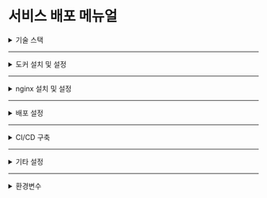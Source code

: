 # 서비스 배포 메뉴얼

<details>
<summary>기술 스택</summary>
<div markdown="1">       

#### 📌 프론트 엔드
- react 18.2.0
- nodejs 14.0.0
- npm 9.6.7
- redux 4.2.1
- recoil 0.7.7
- react-bootstrap 2.8.0

#### 📌 백엔드
- jdk 11.0.2
- gradle 8.1.1
- springboot 2.7.14
- mysql 8.0.33 

#### 📌 인프라
- docker 24.0.5
- docker-compose 2.1.0
- apt 2.0.9
- nginx 1.18.0
- jenkins lts

</div>
</details>

---

<details>
<summary>도커 설치 및 설정</summary>
<div markdown="1">       

### 1. 기존 도커 패키지 제거
```bash
sudo apt-get remove docker docker-engine docker.io containerd runc
```
기존에 설치한 도커 패키지가 있다면 삭제해주도록 한다.

### 2. 패키지 설치
```bash
sudo apt-get update
sudo apt-get install \
    apt-transport-https \
    ca-certificates \
    curl \
    gnupg \
    lsb-release
```

### 3. 도커 공식 GPG키 추가
```bash
curl -fsSL https://download.docker.com/linux/ubuntu/gpg | sudo gpg --dearmor -o /usr/share/keyrings/docker-archive-keyring.gpg
```

### 4. 도커 저장소 설정
```bash
echo \
  "deb [arch=$(dpkg --print-architecture) signed-by=/usr/share/keyrings/docker-archive-keyring.gpg] https://download.docker.com/linux/ubuntu \
  $(lsb_release -cs) stable" | sudo tee /etc/apt/sources.list.d/docker.list > /dev/null
```

### 5. 도커 패키지 설치
```bash
sudo apt-get update
sudo apt-get install docker-ce docker-ce-cli containerd.io
```

### 6. 도커 서비스 시작 및 자동 시작 설정
```bash
sudo systemctl start docker
sudo systemctl enable docker
```

### 7. 도커 버전 확인
```bash
sudo docker --version
```

---

### 1. Docker-compose 설치
```bash
sudo curl -L "https://github.com/docker/compose/releases/download/1.29.2/docker-compose-$(uname -s)-$(uname -m)" -o /usr/local/bin/docker-compose
```

### 2. 실행 권한 부여
```bash
sudo chmod +x /usr/local/bin/docker-compose
```
다운로드 받은 파일에 실행 권한을 부여한다. <br>
버전 확인은 도커와 동일함.

</div>
</details>

---

<details>
<summary>nginx 설치 및 설정</summary>
<div markdown="1">       

### 1. nginx 설치
```bash
sudo apt install nginx
```

### 2. nginx status 확인
```bash
 sudo systemctl status nginx
```
Active 상태가 running 이라면 실행 중인 상태이다.

### 3. nginx 실행 / 중단
```bash
sudo systemctl start nginx
sudo systemctl stop nginx
```

### 4. nginx 전역 설정 파일
```bash
sudo vi /etc/nginx/nginx.conf
```

#### 전역 설정 파일
![전역 설정 파일](/exec/images/nginx_conf.PNG)
- include를 통해 개별 설정 파일인 drgg.conf 파일 적용

#### 개별 설정 파일
```bash
vi /etc/nginx/sites-available/drgg.conf
```

![개별 설정 파일](/exec/images/drgg_conf.PNG)
- 리버스 프록싱 설정을 해준다.
- / 로 들어오는 요청은 3000번 포트를 사용중인 리액트
- /api 로 들어오는 요청은 8082 포트를 사용중인 스프링부트
- /ws역시 동일

#### 심볼릭 링크 생성
```bash
sudo ln -s /etc/nginx/sites-available/drgg.conf /etc/nginx/sites-enabled/
```

### 5. SSL 설정

#### let's encrypt 설치
```bash
sudo apt-get install letsencrypt
```

#### Certbot 설치
```bash
sudo apt-get install certbot python3-certbot-nginx
```

#### Certbot 동작
```bash
sudo certbot --nginx
```
- 이메일 입력
- 약관 동의 -y
- 이메일 발송 동의 -y / -n
- 도메인 입력

</div>
</details>

---

<details>
<summary>배포 설정</summary>
<div markdown="1">     

### 0. EC2 환경 내 배포 폴더 구조
```bash
├── deploy
│   ├── back
│   │      └── 스프링부트 프로젝트 파일들
│   ├── docker-compose.yml
│   ├── front
│   │      └── 리액트 프로젝트 파일들
```

### 1.  프론트엔드 

#### Dockerfile
```docker
#base image 설정
FROM node:14-alpine as build

#컨테이너 내부 작업 디렉토리 설정
WORKDIR /app

#app dependencies
COPY package*.json ./

#pakage.json 및 pakage-lock.json 파일에 명시된 의존성 패키지들을 설치
RUN npm install

#호스트 머신의 현재 디렉토리 파일들을 컨테이너 내부로 전부 복사
COPY . .

#run build
RUN npm run build

#prod enviroment
FROM nginx:stable-alpine

#이전 빌드 단계에서 빌드한 결과물을 /usr/share/nginx/html로 복사한다.
COPY --from=build /app/build /usr/share/nginx/html

# 기본 NGINX 설정 파일을 삭제한다. (custom 설정과 충돌 방지)
RUN rm /etc/nginx/conf.d/default.conf

#custom 설정파일을 컨테이너 내부로 복사한다.
COPY nginx.conf /etc/nginx/conf.d

#컨테이너의 3000번 포트를 열어준다.
EXPOSE 3000

#nginx 서버를 실행하고 백그라운드로 동작하도록
CMD ["nginx", "-g", "daemon off;"]
```

#### nginx.conf
```nginx
server {
    listen 3000;
    location / {
        root /usr/share/nginx/html;
        index index.html index.html;
        try_files $uri $uri/ /index.html;
    }
}
```
- 내부 서빙용 nginx 설정

---

### 2. 백엔드 

#### Dockerfile
```docker
FROM openjdk:11-jdk
ARG JAR_FILE=build/libs/*.jar
COPY ${JAR_FILE} app.jar
EXPOSE 8080
ENTRYPOINT ["java", "-jar", "/app.jar"]
```

---

### 3. docker-compose.yml

#### 배치 파일 생성
```bash
sudo vi drgg-deploy.sh
```
```bash
version: '3'
services:
  react:
    build:
      context: ./front
      dockerfile: Dockerfile
    image: react
    environment:
            TZ: "Asia/Seoul"
    container_name: react
    ports:
            - "3000:3000"

  springboot:
     build:
        context: ./back
        dockerfile: Dockerfile
     image: springboot
     environment:
             TZ: "Asia/Seoul"
     container_name: springboot
     ports:
             - "8082:8082"
```
     

</div>
</details>

---

<details>
<summary>CI/CD 구축</summary>
<div markdown="1">       

### 1.  Jenkins 설치

#### Docker Hub에서 Jenkins 최신 이미지 가져오기
```bash
docker pull jenkins/jenkins:lts
```

#### Jenkins 컨테이너 실행
```bash
docker run -d -p 8080:8080 -p 50000:50000 jenkins/jenkins:lts
```

#### 실행 중인 컨테이너 실행 확인
```bash
docker ps
```
![젠킨스](/exec/images/jenkins_container.PNG)

#### Jenkins 접속
- 주소창에 http://[public_ip_주소]:8080
- admin password 확인 방법
    ```bash
    docker logs -f jenkins
    ```
    ![로그 화면](/exec/images/jenkins_admin-key.PNG)

### 2. 젠킨스 환경설정
- 기본적인 회원가입 (쉬운 ID, PWD ❌)
- 추천 플러그인 다운로드 (GitLab 필수)
- Jenkins Credential 설정
  - Jenkins 관리 / Credentials / global 들어간 후 +add credential 클릭
  - Username with password or Personal Access Token 인증
    - Personal Access Token의 경우엔 GitLab에서 가져온 후 토큰을 비밀번호 대신으로 사용
  
### 3. 젠킨스 프로젝트 생성
- 새로운 item 클릭 후 프로젝트 제목 입력, pipeline 클릭
- GitLab Connection 등록
  - Jenkins 관리 / System 
  - GitLab 탭 입력사항 입력

### 4. Pipeline Script 작성
```bash
pipeline {
    agent any
    stages {
        stage('Git Clone') {
            steps {
                git branch: 'master', credentialsId: 'drgg' ,  url: 'https://lab.ssafy.com/s09-webmobile1-sub2/S09P12B307.git'
            }
        }
        stage('FE-build') {
            steps {
                dir("./Front") {
                    nodejs(nodeJSInstallationName: 'nodejs') {
                        // sh 'npm install && npm run build'
                        sh 'CI=false npm install && CI=false npm run build'
                    }
                }
            }
        }
        stage('BE-build') {
            steps {
                dir("./Back") {
                    sh 'chmod +x ./gradlew'
                    sh './gradlew clean build'
                }
            }
        }
        stage('Compression-FE') {
            steps {
                dir('./Front') {
                    sh '''
                    rm -rf node_modules
                    tar -cvf drgg_front_0.1.0.tar .
                    '''
                }
            }
        }
        stage('Compression-BE') {
            steps {
                dir('./Back') {
                    sh '''
                    tar -cvf drgg_back_0.1.0.tar .
                    '''
                }
            }
        }
        stage('Deploy') {
            steps {
                sshagent(credentials: ['drgg-ec2']) {
                    sh '''
                        ssh -o StrictHostKeyChecking=no ubuntu@3.38.151.59
                        scp /var/jenkins_home/workspace/drgg-deploy/Front/drgg_front_0.1.0.tar ubuntu@3.38.151.59:/home/ubuntu/deploy/front
                        scp /var/jenkins_home/workspace/drgg-deploy/Back/drgg_back_0.1.0.tar ubuntu@3.38.151.59:/home/ubuntu/deploy/back
                        ssh -t ubuntu@3.38.151.59 ./drgg-deploy.sh
                    '''
                }
                timeout(time: 180, unit: 'SECONDS') {
                }
            }
        }
    }
    post {
            success {
        	    script {
                    def Author_ID = sh(script: "git show -s --pretty=%an", returnStdout: true).trim()
                    def Author_Name = sh(script: "git show -s --pretty=%ae", returnStdout: true).trim()
                    mattermostSend (color: 'good', 
                    message: "빌드 성공: ${env.JOB_NAME} #${env.BUILD_NUMBER} by ${Author_ID}(${Author_Name})\n(<${env.BUILD_URL}|Details>)", 
                    endpoint: '{endpoint입력}', 
                    channel: '{channel입력}'
                    )
                }
            }
            failure {
        	    script {
                    def Author_ID = sh(script: "git show -s --pretty=%an", returnStdout: true).trim()
                    def Author_Name = sh(script: "git show -s --pretty=%ae", returnStdout: true).trim()
                    mattermostSend (color: 'danger', 
                    message: "빌드 실패: ${env.JOB_NAME} #${env.BUILD_NUMBER} by ${Author_ID}(${Author_Name})\n(<${env.BUILD_URL}|Details>)", 
                    endpoint: '{endpoint입력}', 
                    channel: '{channel입력}'
                    )
                }
            }
        }
}
```

### 5. 웹훅 설정
- GitLab의 'daeryeogage' 프로젝트 setting / webhook
- URL 입력 및 고급 클릭 후 시크릿 키 GitLab에 입력
- 빌드 트리거 'Push Events', 'Accepted Merge Request Events' 선택
- 고급 탭을 클릭 후 'Filter branches by regex' 클릭
  - `^master$` 입력

</div>
</details>

---

<details>
<summary>기타 설정</summary>
<div markdown="1">       

#### 방화벽 기본 포트 열기
```bash
sudo ufw allow http
sudo ufw allow https
sudo ufw allow ssh
sudo ufw enable
```

#### 현재 사용중인 포트번호와 프로세스 확인
```bash
sudo netstat -tulnlp
```

#### 배포 스크립트 작성 (drgg_deploy.sh)
```bash
#!/bin/bash
echo "자동 배포 시작"
cd /home/ubuntu/deploy/front
# yes | sudo docker system prune
tar -xvf drgg_front_0.1.0.tar
rm -rf drgg_front_0.1.0.tar
echo "프론트엔드 압축 풀기 완료"

cd /home/ubuntu/deploy/back
# yes | sudo docker system prune
tar -xvf drgg_back_0.1.0.tar
rm -rf drgg_back_0.1.0.tar

sudo docker-compose down
sudo docker-compose up -d --build
echo "자동 배포 완료"
# sudo service nginx restart
```
</div>
</details>


---

<details>
<summary>환경변수</summary>
<div markdown="1">       

### .env
- REACT_APP_GOOGLE_API_KEY : 구글맵 api를 사용하는데 필요한 키
- REACT_APP_WEATHER_KEY : 날씨 api 를 사용하는데 필요한 키
- REACT_APP_REST_API_KEY : 카카오 로그인 REST API KEY
- REACT_APP_REDIRECT_URL : 페이지 리다이렉트 주소
- REACT_APP_API_URL : api 요청 url
- REACT_APP_CHAT_URL : 채팅 api 요청 url

---

### application-.properties

#### mysql
```java
spring.datasource.url=jdbc:mysql://3.38.151.59/deryeogage
spring.datasource.username={사용자}
spring.datasource.password={비밀번호}
spring.datasource.driver-class-name=com.mysql.cj.jdbc.Driver
```

#### JPA
```java
spring.jpa.hibernate.ddl-auto=validate
spring.jpa.properties.hibernate.show_sql=false
spring.jpa.properties.hibernate.format_sql=false
```

#### 로깅 
```java
logging.level.org.hibernate.SQL=debug
spring.output.ansi.enabled=always
```

#### JWT
```java
security.jwt.token.SK= {JWT 비밀키}
security.jwt.token.tokenValidTime= {JWT 유효기간 설정}
```

#### 기타 스프링부트 설정
```java
spring.devtools.livereload.enabled=true
spring.devtools.restart.enabled=false
spring.freemarker.cache=false
spring.jackson.serialization.fail-on-empty-beans=false
```

---

### S3

```java
cloud.aws.s3.bucket={S3 버킷 이름}
cloud.aws.credentials.access-key={S3 액세스 키}
cloud.aws.credentials.secret-key={S3 비밀 액세스 키}
cloud.aws.region.static=ap-northeast-2
cloud.aws.region.auto=false
cloud.aws.stack.auto=false

logging.level.com.amazonaws.util.EC2MetadataUtils=ERROR

spring.servlet.multipart.max-file-size=1GB
spring.servlet.multipart.max-request-size=3GB
```
</div>
</details>